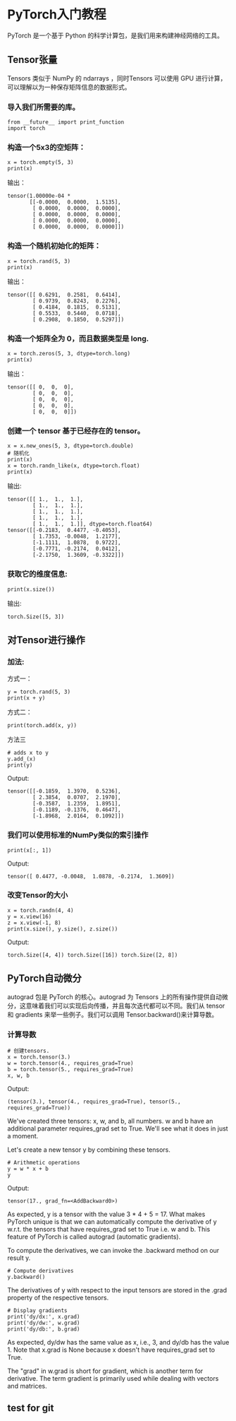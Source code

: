 # PyTorch入门教程
PyTorch 是一个基于 Python 的科学计算包，是我们用来构建神经网络的工具。

## Tensor张量

Tensors 类似于 NumPy 的 ndarrays ，同时Tensors 可以使用 GPU 进行计算，可以理解以为一种保存矩阵信息的数据形式。
### 导入我们所需要的库。

```
from __future__ import print_function
import torch
```

### 构造一个5x3的空矩阵：
```
x = torch.empty(5, 3)
print(x)
```
输出：
```
tensor(1.00000e-04 *
       [[-0.0000,  0.0000,  1.5135],
        [ 0.0000,  0.0000,  0.0000],
        [ 0.0000,  0.0000,  0.0000],
        [ 0.0000,  0.0000,  0.0000],
        [ 0.0000,  0.0000,  0.0000]])
```

### 构造一个随机初始化的矩阵：
```
x = torch.rand(5, 3)
print(x)
```
输出：
```
tensor([[ 0.6291,  0.2581,  0.6414],
        [ 0.9739,  0.8243,  0.2276],
        [ 0.4184,  0.1815,  0.5131],
        [ 0.5533,  0.5440,  0.0718],
        [ 0.2908,  0.1850,  0.5297]])
```

### 构造一个矩阵全为 0，而且数据类型是 long.
```
x = torch.zeros(5, 3, dtype=torch.long)
print(x)
```
输出：
```
tensor([[ 0,  0,  0],
        [ 0,  0,  0],
        [ 0,  0,  0],
        [ 0,  0,  0],
        [ 0,  0,  0]])
```
### 创建一个 tensor 基于已经存在的 tensor。
```
x = x.new_ones(5, 3, dtype=torch.double)  
# 随机化
print(x)
x = torch.randn_like(x, dtype=torch.float)
print(x)
```
输出:
```
tensor([[ 1.,  1.,  1.],
        [ 1.,  1.,  1.],
        [ 1.,  1.,  1.],
        [ 1.,  1.,  1.],
        [ 1.,  1.,  1.]], dtype=torch.float64)
tensor([[-0.2183,  0.4477, -0.4053],
        [ 1.7353, -0.0048,  1.2177],
        [-1.1111,  1.0878,  0.9722],
        [-0.7771, -0.2174,  0.0412],
        [-2.1750,  1.3609, -0.3322]])
```  
### 获取它的维度信息:
```
print(x.size())
```
输出:
```
torch.Size([5, 3])
```

## 对Tensor进行操作

### 加法: 
方式一：
```
y = torch.rand(5, 3)
print(x + y)
```

方式二：
```
print(torch.add(x, y))
```
方法三
```
# adds x to y
y.add_(x)
print(y)
```
Output:
```
tensor([[-0.1859,  1.3970,  0.5236],
        [ 2.3854,  0.0707,  2.1970],
        [-0.3587,  1.2359,  1.8951],
        [-0.1189, -0.1376,  0.4647],
        [-1.8968,  2.0164,  0.1092]])
```

### 我们可以使用标准的**NumPy**类似的索引操作
```
print(x[:, 1])
```
Output:
```
tensor([ 0.4477, -0.0048,  1.0878, -0.2174,  1.3609])
```
### 改变Tensor的大小
```
x = torch.randn(4, 4)
y = x.view(16)
z = x.view(-1, 8)  
print(x.size(), y.size(), z.size())
```
Output:
```
torch.Size([4, 4]) torch.Size([16]) torch.Size([2, 8])
```

## PyTorch自动微分
autograd 包是 PyTorch 的核心。autograd 为 Tensors 上的所有操作提供自动微分，这意味着我们可以实现后向传播，并且每次迭代都可以不同。我们从 tensor 和 gradients 来举一些例子。我们可以调用 Tensor.backward()来计算导数。

### 计算导数
```
# 创建tensors.
x = torch.tensor(3.)
w = torch.tensor(4., requires_grad=True)
b = torch.tensor(5., requires_grad=True)
x, w, b
```
Output:
```
(tensor(3.), tensor(4., requires_grad=True), tensor(5., requires_grad=True))
```

We've created three tensors: x, w, and b, all numbers. w and b have an additional parameter requires_grad set to True. We'll see what it does in just a moment.

Let's create a new tensor y by combining these tensors.

```
# Arithmetic operations
y = w * x + b
y
```
Output:
```
tensor(17., grad_fn=<AddBackward0>)
```
As expected, y is a tensor with the value 3 * 4 + 5 = 17. What makes PyTorch unique is that we can automatically compute the derivative of y w.r.t. the tensors that have requires_grad set to True i.e. w and b. This feature of PyTorch is called autograd (automatic gradients).

To compute the derivatives, we can invoke the .backward method on our result y.

```
# Compute derivatives
y.backward()
```
The derivatives of y with respect to the input tensors are stored in the .grad property of the respective tensors.
```
# Display gradients
print('dy/dx:', x.grad)
print('dy/dw:', w.grad)
print('dy/db:', b.grad)
```

As expected, dy/dw has the same value as x, i.e., 3, and dy/db has the value 1. Note that x.grad is None because x doesn't have requires_grad set to True.

The "grad" in w.grad is short for gradient, which is another term for derivative. The term gradient is primarily used while dealing with vectors and matrices.

## test for git

